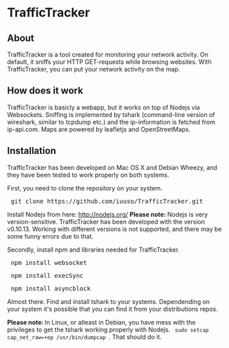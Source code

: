 TrafficTracker
==============

About
-----
TrafficTracker is a tool created for monitoring your network activity. On default, it sniffs your HTTP GET-requests while browsing websites. With TrafficTracker, you can put your network activity on the map.

How does it work
-----------------------
TrafficTracker is basicly a webapp, but it works on top of Nodejs via Websockets. Sniffing is implemented by tshark (command-line version of wireshark, similar to tcpdump etc.) and the ip-information is fetched from ip-api.com. Maps are powered by leafletjs and OpenStreetMaps.

Installation
---------------
TrafficTracker has been developed on Mac OS X and Debian Wheezy, and they have been tested to work properly on both systems.

First, you need to clone the repository on your system. 

<pre> git clone https://github.com/iuuso/TrafficTracker.git </pre>

Install Nodejs from here: <a>http://nodejs.org/</a>
<strong>Please note: </strong> Nodejs is very version-sensitive. TrafficTracker has been developed with the version v0.10.13. Working with different versions is not supported, and there may be some funny errors due to that. 

Secondly, install npm and libraries needed for TrafficTracker.

<pre> npm install websocket </pre>
<pre> npm install execSync </pre>
<pre> npm install asyncblock </pre>

Almost there. Find and install tshark to your systems. Dependending on your system it's possible that you can find it from your distributions repos. 

<strong> Please note: </strong> In Linux, or atleast in Debian, you have mess with the privileges to get the tshark working properly with Nodejs. <code> sudo setcap cap_net_raw=+ep /usr/bin/dumpcap </code>. That should do it.
